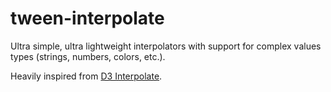 tween-interpolate
=================

Ultra simple, ultra lightweight interpolators with support for complex values types (strings, numbers, colors, etc.).

Heavily inspired from [D3 Interpolate](https://github.com/mbostock/d3/tree/master/src/interpolate).
